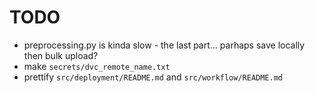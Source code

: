 # TODO

- preprocessing.py is kinda slow - the last part... parhaps save locally then bulk upload?
- make `secrets/dvc_remote_name.txt`
- prettify `src/deployment/README.md` and `src/workflow/README.md`

